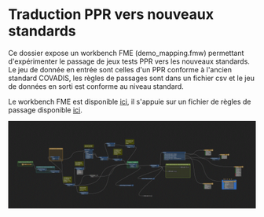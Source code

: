 # Traduction PPR vers nouveaux standards

Ce dossier expose un workbench FME (demo_mapping.fmw) permettant d'expérimenter le passage de jeux tests PPR vers les nouveaux standards. Le jeu de donnée en entrée sont celles d'un PPR conforme à l'ancien standard COVADIS, les règles de passages sont dans un fichier csv et le jeu de données en sorti est conforme au niveau standard.

Le workbench FME est disponible [ici](https://github.com/cnigfr/Geostandards-Risques/blob/main/ressources/traduction/traduction_PPR_FME/demo_mapping.fmw), il s'appuie sur un fichier de règles de passage disponible [ici](https://github.com/cnigfr/Geostandards-Risques/blob/main/ressources/traduction/traduction_PPR_FME/mapping.csv).

![Workbench FME](https://github.com/cnigfr/Geostandards-Risques/blob/main/ressources/traduction/traduction_PPR_FME/workbenchFME.GIF)

